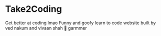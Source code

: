 # Take2Coding
Get better at coding lmao
Funny and goofy learn to code website built by ved nakum and vivaan shah 🤣 garmmer
